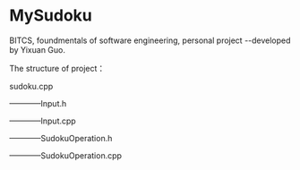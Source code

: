 # MySudoku
BITCS, foundmentals of software engineering, personal project 
--developed by Yixuan Guo.

The structure of project：

sudoku.cpp

————Input.h

————Input.cpp

————SudokuOperation.h

————SudokuOperation.cpp
